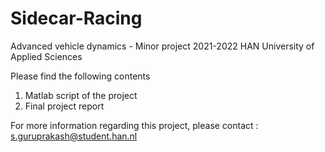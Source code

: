 # Sidecar-Racing
Advanced vehicle dynamics - Minor project 2021-2022
HAN University of Applied Sciences

Please find the following contents 

1. Matlab script of the project
2. Final project report

For more information regarding this project, please contact : s.guruprakash@student.han.nl 
